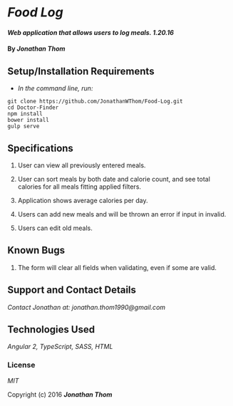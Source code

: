 # _Food Log_

#### _Web application that allows users to log meals. 1.20.16_

#### By _**Jonathan Thom**_

## Setup/Installation Requirements

* _In the command line, run:_
```
git clone https://github.com/JonathanWThom/Food-Log.git
cd Doctor-Finder
npm install
bower install
gulp serve
```

## Specifications
1. User can view all previously entered meals.

2. User can sort meals by both date and calorie count, and see total calories for all meals fitting applied filters.

3. Application shows average calories per day.

4. Users can add new meals and will be thrown an error if input in invalid.

5. Users can edit old meals.

## Known Bugs

1. The form will clear all fields when validating, even if some are valid. 

## Support and Contact Details

_Contact Jonathan at: jonathan.thom1990@gmail.com_

## Technologies Used

_Angular 2, TypeScript, SASS, HTML_

### License

*MIT*

Copyright (c) 2016 **_Jonathan Thom_**
